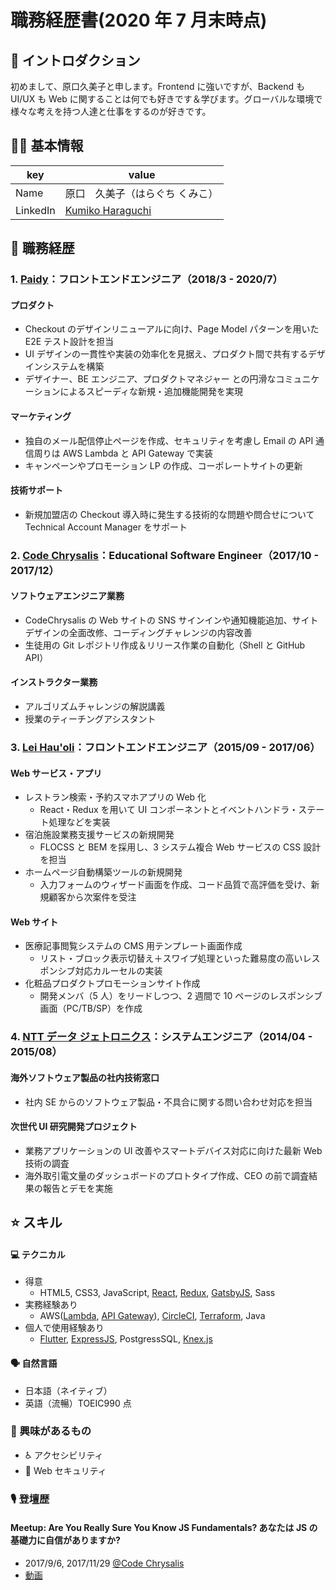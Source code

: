 # 職務経歴書(2020 年 7 月末時点)

## 👋 イントロダクション

初めまして、原口久美子と申します。Frontend に強いですが、Backend も UI/UX も Web に関することは何でも好きです＆学びます。グローバルな環境で様々な考えを持つ人達と仕事をするのが好きです。

## 👩🏻 基本情報

| key      | value                                                                         |
| -------- | ----------------------------------------------------------------------------- |
| Name     | 原口　久美子（はらぐち くみこ）                                               |
| LinkedIn | [Kumiko Haraguchi](https://www.linkedin.com/in/kumikoharaguchi/?locale=ja_JP) |

## 💼 職務経歴

### 1. [Paidy](https://paidy.com/)：フロントエンドエンジニア（2018/3 - 2020/7）

#### プロダクト

- Checkout のデザインリニューアルに向け、Page Model パターンを用いた E2E テスト設計を担当
- UI デザインの一貫性や実装の効率化を見据え、プロダクト間で共有するデザインシステムを構築
- デザイナー、BE エンジニア、プロダクトマネジャー との円滑なコミュニケーションによるスピーディな新規・追加機能開発を実現

#### マーケティング

- 独自のメール配信停止ページを作成、セキュリティを考慮し Email の API 通信周りは AWS Lambda と API Gateway で実装
- キャンペーンやプロモーション LP の作成、コーポレートサイトの更新

#### 技術サポート

- 新規加盟店の Checkout 導入時に発生する技術的な問題や問合せについて Technical Account Manager をサポート

### 2. [Code Chrysalis](https://www.codechrysalis.io/)：Educational Software Engineer（2017/10 - 2017/12）

#### ソフトウェアエンジニア業務

- CodeChrysalis の Web サイトの SNS サインインや通知機能追加、サイトデザインの全面改修、コーディングチャレンジの内容改善
- 生徒用の Git レポジトリ作成＆リリース作業の自動化（Shell と GitHub API）

#### インストラクター業務

- アルゴリズムチャレンジの解説講義
- 授業のティーチングアシスタント

### 3. [Lei Hau'oli](https://www.leihauoli.com/)：フロントエンドエンジニア（2015/09 - 2017/06）

#### Web サービス・アプリ

- レストラン検索・予約スマホアプリの Web 化
  - React・Redux を用いて UI コンポーネントとイベントハンドラ・ステート処理などを実装
- 宿泊施設業務支援サービスの新規開発
  - FLOCSS と BEM を採用し、3 システム複合 Web サービスの CSS 設計を担当
- ホームページ自動構築ツールの新規開発
  - 入力フォームのウィザード画面を作成、コード品質で高評価を受け、新規顧客から次案件を受注

#### Web サイト

- 医療記事閲覧システムの CMS 用テンプレート画面作成
  - リスト・ブロック表示切替え＋スワイプ処理といった難易度の高いレスポンシブ対応カルーセルの実装
- 化粧品プロダクトプロモーションサイト作成
  - 開発メンバ（5 人）をリードしつつ、2 週間で 10 ページのレスポンシブ画面（PC/TB/SP）を作成

### 4. [NTT データ ジェトロニクス](https://www.nttdata-getronics.co.jp/)：システムエンジニア（2014/04 - 2015/08）

#### 海外ソフトウェア製品の社内技術窓口

- 社内 SE からのソフトウェア製品・不具合に関する問い合わせ対応を担当

#### 次世代 UI 研究開発プロジェクト

- 業務アプリケーションの UI 改善やスマートデバイス対応に向けた最新 Web 技術の調査
- 海外取引電文量のダッシュボードのプロトタイプ作成、CEO の前で調査結果の報告とデモを実施

## ⭐️ スキル

#### 💻 テクニカル

- 得意
  - HTML5, CSS3, JavaScript, [React](https://facebook.github.io/react/), [Redux](https://github.com/reactjs/redux), [GatsbyJS](https://www.gatsbyjs.org/), Sass
- 実務経験あり
  - AWS([Lambda](https://aws.amazon.com/jp/lambda/), [API Gateway](https://aws.amazon.com/jp/api-gateway/)), [CircleCI](https://circleci.com/ja/), [Terraform](https://www.terraform.io/), Java
- 個人で使用経験あり
  - [Flutter](https://flutter.dev/), [ExpressJS](https://expressjs.com/), PostgressSQL, [Knex.js](http://knexjs.org/)

#### 🗣 自然言語

- 日本語（ネイティブ）
- 英語（流暢）TOEIC990 点

### 👀 興味があるもの

- ♿️ アクセシビリティ
- 🔐 Web セキュリティ

### 🎙 登壇歴

#### Meetup: Are You Really Sure You Know JS Fundamentals? あなたは JS の基礎力に自信がありますか?

- 2017/9/6, 2017/11/29 [@Code Chrysalis](https://www.codechrysalis.io/)
- [動画](https://www.facebook.com/codechrysalis/videos/1592271870808786/)
